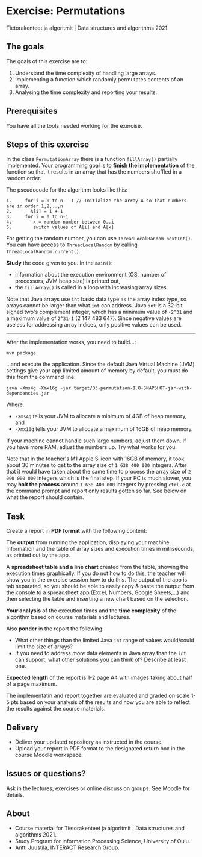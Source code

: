 # Exercise: Permutations

Tietorakenteet ja algoritmit | Data structures and algorithms 2021.

## The goals

The goals of this exercise are to:

1. Understand the time complexity of handling large arrays.
1. Implementing a function which randomly permutates contents of an array. 
1. Analysing the time complexity and reporting your results.

## Prerequisites

You have all the tools needed working for the exercise.

## Steps of this exercise

In the class `PermutationArray` there is a function `fillArray()` partially implemented. Your programming goal is to **finish the implementation** of the function so that it results in an array that has the numbers shuffled in a random order.

The pseudocode for the algorithm looks like this:

```
1.     for i = 0 to n - 1 // Initialize the array A so that numbers are in order 1,2,..,n 
2.       A[i] = i + 1
3.     for i = 0 to n-1
4.        x = random number between 0..i
5.        switch values of A[i] and A[x]
```
For getting the random number, you can use `ThreadLocalRandom.nextInt()`. You can have access to `ThreadLocalRandom` by calling `ThreadLocalRandom.current()`.

**Study** the code given to you. In the `main()`:

* information about the execution environment (OS, number of processors, JVM heap size) is printed out,
* the `fillArray()` is called in a loop with increasing array sizes. 

Note that Java arrays use `int` basic data type as the array index type, so arrays cannot be larger than what `int` can address. Java `int` is a 32-bit signed two's complement integer, which has a minimum value of `-2^31` and a maximum value of `2^31-1` (2 147 483 647). Since negative values are useless for addressing array indices, only positive values can be used.

---

After the implementation works, you need to build...:

```command
mvn package
````
...and execute the application. Since the default Java Virtual Machine (JVM) settings give your app limited amount of memory by default, you must do this from the command line:

```command
java -Xms4g -Xmx16g -jar target/03-permutation-1.0-SNAPSHOT-jar-with-dependencies.jar
```
Where:

* `-Xms4g` tells your JVM to allocate a minimum of 4GB of heap memory, and
* `-Xmx16g` tells your JVM to allocate a maximum of 16GB of heap memory.

If your machine cannot handle such large numbers, adjust them down. If you have more RAM, adjust the numbers up. Try what works for you.

Note that in the teacher's M1 Apple Silicon with 16GB of memory, it took about 30 minutes to get to the array size of `1 638 400 000` integers. After that it would have taken about the same time to process the array size of `2 000 000 000` integers which is the final step. If your PC is much slower, you may **halt the process** around `1 638 400 000` integers by pressing `ctrl-c` at the command prompt and report only results gotten so far. See below on what the report should contain.

## Task

Create a report in **PDF format** with the following content:

The **output** from running the application, displaying your machine information and the table of array sizes and execution times in milliseconds, as printed out by the app.

A **spreadsheet table and a line chart** created from the table, showing the execution times graphically. If you do not how to do this, the teacher will show you in the exercise session how to do this. The output of the app is tab separated, so you should be able to easily copy & paste the output from the console to a spreadsheet app (Excel, Numbers, Google Sheets,...) and then selecting the table and inserting a new chart based on the selection.

**Your analysis** of the execution times and the **time complexity** of the algorithm based on course materials and lectures. 

Also **ponder** in the report the following:

* What other things than the limited Java `int` range of values would/could limit the size of arrays?
* If you need to address *more* data elements in Java array than the `int` can support, what other solutions you can think of? Describe at least one.

**Expected length** of the report is 1-2 page A4 with images taking about half of a page maximum.

The implementatin and report together are evaluated and graded on scale 1-5 pts based on your analysis of the results and how you are able to reflect the results against the course materials.

## Delivery

* Deliver your updated repository as instructed in the course.
* Upload your report in PDF format to the designated return box in the course Moodle workspace.

## Issues or questions?

Ask in the lectures, exercises or online discussion groups. See Moodle for details.

## About

* Course material for Tietorakenteet ja algoritmit | Data structures and algorithms 2021.
* Study Program for Information Processing Science, University of Oulu.
* Antti Juustila, INTERACT Research Group.